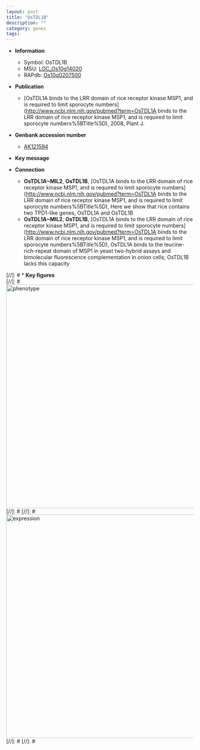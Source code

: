 ```yaml
---
layout: post
title: "OsTDL1B"
description: ""
category: genes
tags: 
---
```


* **Information**  
    + Symbol: OsTDL1B  
    + MSU: [LOC_Os10g14020](http://rice.plantbiology.msu.edu/cgi-bin/ORF_infopage.cgi?orf=LOC_Os10g14020)  
    + RAPdb: [Os10g0207500](http://rapdb.dna.affrc.go.jp/viewer/gbrowse_details/irgsp1?name=Os10g0207500)  

* **Publication**  
    + [OsTDL1A binds to the LRR domain of rice receptor kinase MSP1, and is required to limit sporocyte numbers](http://www.ncbi.nlm.nih.gov/pubmed?term=OsTDL1A binds to the LRR domain of rice receptor kinase MSP1, and is required to limit sporocyte numbers%5BTitle%5D), 2008, Plant J.

* **Genbank accession number**  
    + [AK121594](http://www.ncbi.nlm.nih.gov/nuccore/AK121594)

* **Key message**  

* **Connection**  
    + __OsTDL1A~MIL2__, __OsTDL1B__, [OsTDL1A binds to the LRR domain of rice receptor kinase MSP1, and is required to limit sporocyte numbers](http://www.ncbi.nlm.nih.gov/pubmed?term=OsTDL1A binds to the LRR domain of rice receptor kinase MSP1, and is required to limit sporocyte numbers%5BTitle%5D), Here we show that rice contains two TPD1-like genes, OsTDL1A and OsTDL1B
    + __OsTDL1A~MIL2__, __OsTDL1B__, [OsTDL1A binds to the LRR domain of rice receptor kinase MSP1, and is required to limit sporocyte numbers](http://www.ncbi.nlm.nih.gov/pubmed?term=OsTDL1A binds to the LRR domain of rice receptor kinase MSP1, and is required to limit sporocyte numbers%5BTitle%5D), OsTDL1A binds to the leucine-rich-repeat domain of MSP1 in yeast two-hybrid assays and bimolecular fluorescence complementation in onion cells; OsTDL1B lacks this capacity

[//]: # * **Key figures**  
[//]: # <img src="http://funRiceGenes.github.io/images/OsTDL1B.pheno.png" alt="phenotype"  style="width: 600px;"/>
[//]: # 
[//]: # <img src="http://funRiceGenes.github.io/images/OsTDL1B.exp.png" alt="expression"  style="width: 600px;"/>
[//]: # 
[//]: # 
